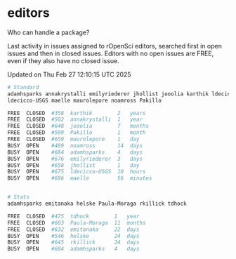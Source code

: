 # editors

Who can handle a package?

Last activity in issues assigned to rOpenSci editors, searched first in open
issues and then in closed issues. Editors with no open issues are FREE, even if
they also have no closed issue.


Updated on Thu Feb 27 12:10:15 UTC 2025

```bash
# Standard
adamhsparks annakrystalli emilyriederer jhollist jooolia karthik ldecicco
ldecicco-USGS maelle maurolepore noamross Pakillo

FREE  CLOSED  #358  karthik        2   years
FREE  CLOSED  #502  annakrystalli  1   year
FREE  CLOSED  #648  jooolia        7   months
FREE  CLOSED  #599  Pakillo        1   month
FREE  CLOSED  #659  maurolepore    1   day
BUSY  OPEN    #489  noamross       14  days
BUSY  OPEN    #684  adamhsparks    4   days
BUSY  OPEN    #676  emilyriederer  3   days
BUSY  OPEN    #658  jhollist       1   day
BUSY  OPEN    #675  ldecicco-USGS  10  hours
BUSY  OPEN    #686  maelle         56  minutes


# Stats
adamhsparks emitanaka helske Paula-Moraga rkillick tdhock

FREE  CLOSED  #475  tdhock        1   year
FREE  CLOSED  #603  Paula-Moraga  11  months
FREE  CLOSED  #632  emitanaka     22  days
BUSY  OPEN    #546  helske        24  days
BUSY  OPEN    #645  rkillick      24  days
BUSY  OPEN    #684  adamhsparks   4   days
```

